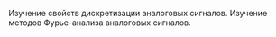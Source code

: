 Изучение свойств дискретизации аналоговых сигналов. Изучение методов Фурье-анализа аналоговых сигналов.
